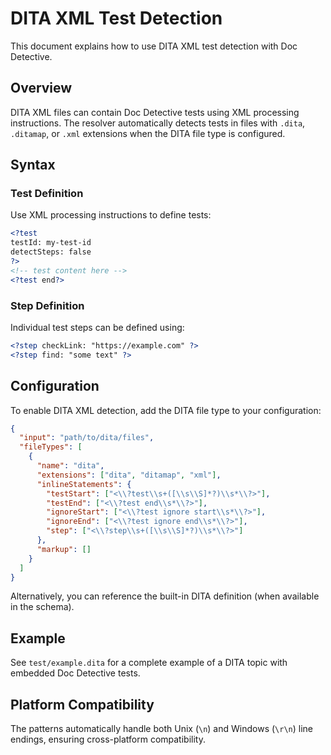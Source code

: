 # DITA XML Test Detection

This document explains how to use DITA XML test detection with Doc Detective.

## Overview

DITA XML files can contain Doc Detective tests using XML processing instructions. The resolver automatically detects tests in files with `.dita`, `.ditamap`, or `.xml` extensions when the DITA file type is configured.

## Syntax

### Test Definition

Use XML processing instructions to define tests:

```xml
<?test
testId: my-test-id
detectSteps: false
?>
<!-- test content here -->
<?test end?>
```

### Step Definition

Individual test steps can be defined using:

```xml
<?step checkLink: "https://example.com" ?>
<?step find: "some text" ?>
```

## Configuration

To enable DITA XML detection, add the DITA file type to your configuration:

```json
{
  "input": "path/to/dita/files",
  "fileTypes": [
    {
      "name": "dita",
      "extensions": ["dita", "ditamap", "xml"],
      "inlineStatements": {
        "testStart": ["<\\?test\\s+([\\s\\S]*?)\\s*\\?>"],
        "testEnd": ["<\\?test end\\s*\\?>"],
        "ignoreStart": ["<\\?test ignore start\\s*\\?>"],
        "ignoreEnd": ["<\\?test ignore end\\s*\\?>"],
        "step": ["<\\?step\\s+([\\s\\S]*?)\\s*\\?>"]
      },
      "markup": []
    }
  ]
}
```

Alternatively, you can reference the built-in DITA definition (when available in the schema).

## Example

See `test/example.dita` for a complete example of a DITA topic with embedded Doc Detective tests.

## Platform Compatibility

The patterns automatically handle both Unix (`\n`) and Windows (`\r\n`) line endings, ensuring cross-platform compatibility.
